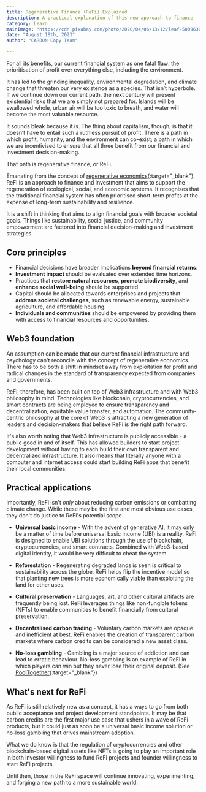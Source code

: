 ```yaml
---
title: Regenerative Finance (ReFi) Explained
description: A practical explanation of this new approach to finance
category: Learn
mainImage: "https://cdn.pixabay.com/photo/2020/04/06/13/12/leaf-5009630_1280.jpg"
date: "August 18th, 2023"
author: "CARBON Copy Team"

---
```


For all its benefits, our current financial system as one fatal flaw: the prioritisation of profit over everything else, including the environment.

It has led to the grinding inequality, environmental degradation, and climate change that threaten our very existence as a species. That isn’t hyperbole. If we continue down our current path, the next century will present existential risks that we are simply not prepared for. Islands will be swallowed whole, urban air will be too toxic to breath, and water will become the most valuable resource.

It sounds bleak because it is. The thing about capitalism, though, is that it doesn’t have to entail such a ruthless pursuit of profit. There is a path in which profit, humanity, and the environment can co-exist; a path in which we are incentivised to ensure that all three benefit from our financial and investment decision-making.

That path is regenerative finance, or ReFi.

Emanating from the concept of [regenerative economics](https://en.wikipedia.org/wiki/Regenerative_economic_theory){:target="_blank"}, ReFi is an approach to finance and investment that aims to support the regeneration of ecological, social, and economic systems. It recognises that the traditional financial system has often prioritised short-term profits at the expense of long-term sustainability and resilience.

It is a shift in thinking that aims to align financial goals with broader societal goals. Things like sustainability, social justice, and community empowerment are factored into financial decision-making and investment strategies.

## Core principles

- Financial decisions have broader implications **beyond financial returns**.
- **Investment impact** should be evaluated over extended time horizons.
- Practices that **restore natural resources**, **promote biodiversity**, and **enhance social well-being** should be supported.
- Capital should be allocated towards enterprises and projects that **address societal challenges**, such as renewable energy, sustainable agriculture, and affordable housing.
- **Individuals and communities** should be empowered by providing them with access to financial resources and opportunities.

## Web3 foundation

An assumption can be made that our current financial infrastructure and psychology can't reconcile with the concept of regenerative economics. There has to be both a shift in mindset away from exploitation for profit and radical changes in the standard of transparency expected from companies and governments.

ReFi, therefore, has been built on top of Web3 infrastructure and with Web3 philosophy in mind. Technologies like blockchain, cryptocurrencies, and smart contracts are being employed to ensure transparency and decentralization, equitable value transfer, and automation. The community-centric philosophy at the core of Web3 is attracting a new generation of leaders and decision-makers that believe ReFi is the right path forward.

It's also worth noting that Web3 infrastructure is publicly accessible - a public good in and of itself. This has allowed builders to start project development without having to each build their own transparent and decentralized infrastructure. It also means that literally anyone with a computer and internet access could start building ReFi apps that benefit their local communities.

## Practical applications

Importantly, ReFi isn't *only* about reducing carbon emissions or combatting climate change. While these may be the first and most obvious use cases, they don't do justice to ReFi's potential scope.

- **Universal basic income** - With the advent of generative AI, it may only be a matter of time before universal basic income (UBI) is a reality. ReFi is designed to enable UBI solutions through the use of blockchain, cryptocurrencies, and smart contracts. Combined with Web3-based digital identity, it would be very difficult to cheat the system.

- **Reforestation** - Regenerating degraded lands is seen is critical to sustainability across the globe. ReFi helps flip the incentive model so that planting new trees is more economically viable than exploiting the land for other uses.

- **Cultural preservation** - Languages, art, and other cultural artifacts are frequently being lost. ReFi leverages things like non-fungible tokens (NFTs) to enable communities to benefit financially from cultural preservation.

- **Decentralised carbon trading** - Voluntary carbon markets are opaque and inefficient at best. ReFi enables the creation of transparent carbon markets where carbon credits can be considered a new asset class.

- **No-loss gambling** - Gambling is a major source of addiction and can lead to erratic behaviour. No-loss gambling is an example of ReFi in which players can win but they never lose their original deposit. (See [PoolTogether](https://decrypt.co/resources/what-is-pooltogether-the-no-loss-crypto-lottery-explained){:target="_blank"})

## What's next for ReFi

As ReFi is still relatively new as a concept, it has a ways to go from both public acceptance and project development standpoints. It may be that carbon credits are the first major use case that ushers in a wave of ReFi products, but it could just as soon be a universal basic income solution or no-loss gambling that drives mainstream adoption.

What we do know is that the regulation of cryptocurrencies and other blockchain-based digital assets like NFTs is going to play an important role in both investor willingness to fund ReFi projects and founder willingness to start ReFi projects.

Until then, those in the ReFi space will continue innovating, experimenting, and forging a new path to a more sustainable world.
